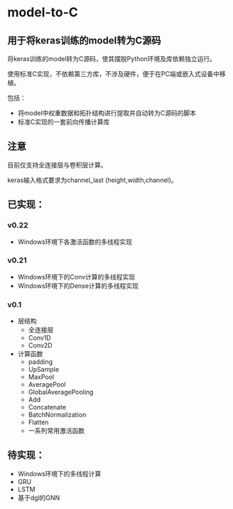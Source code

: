 # model-to-C
## 用于将keras训练的model转为C源码

将keras训练的model转为C源码，使其摆脱Python环境及库依赖独立运行。

使用标准C实现，不依赖第三方库，不涉及硬件，便于在PC端或嵌入式设备中移植。

包括：
- 将model中权重数据和拓扑结构进行提取并自动转为C源码的脚本
- 标准C实现的一套前向传播计算库

## 注意
目前仅支持全连接层与卷积层计算。

keras输入格式要求为channel_last (height,width,channel)。

## 已实现：
### v0.22
- Windows环境下各激活函数的多线程实现

### v0.21
- Windows环境下的Conv计算的多线程实现
- Windows环境下的Dense计算的多线程实现

### v0.1
- 层结构
  - 全连接层
  - Conv1D
  - Conv2D
- 计算函数
  - padding
  - UpSample
  - MaxPool
  - AveragePool
  - GlobalAveragePooling
  - Add
  - Concatenate
  - BatchNormalization
  - Flatten
  - 一系列常用激活函数

## 待实现：
- Windows环境下的多线程计算
- GRU
- LSTM
- 基于dgl的GNN
